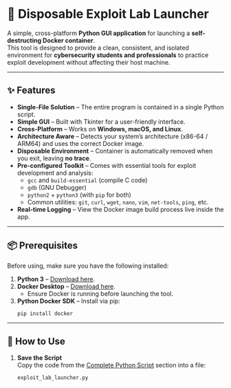# 🚀 Disposable Exploit Lab Launcher

A simple, cross-platform **Python GUI application** for launching a **self-destructing Docker container**.  
This tool is designed to provide a clean, consistent, and isolated environment for **cybersecurity students and professionals** to practice exploit development without affecting their host machine.

---

## ✨ Features

- **Single-File Solution** – The entire program is contained in a single Python script.  
- **Simple GUI** – Built with Tkinter for a user-friendly interface.  
- **Cross-Platform** – Works on **Windows, macOS, and Linux**.  
- **Architecture Aware** – Detects your system’s architecture (x86-64 / ARM64) and uses the correct Docker image.  
- **Disposable Environment** – Container is automatically removed when you exit, leaving **no trace**.  
- **Pre-configured Toolkit** – Comes with essential tools for exploit development and analysis:  
  - `gcc` and `build-essential` (compile C code)  
  - `gdb` (GNU Debugger)  
  - `python2` + `python3` (with `pip` for both)  
  - Common utilities: `git`, `curl`, `wget`, `nano`, `vim`, `net-tools`, `ping`, etc.  
- **Real-time Logging** – View the Docker image build process live inside the app.  

---

## 📦 Prerequisites

Before using, make sure you have the following installed:

1. **Python 3** – [Download here](https://www.python.org/downloads/).  
2. **Docker Desktop** – [Download here](https://www.docker.com/products/docker-desktop).  
   - Ensure Docker is running before launching the tool.  
3. **Python Docker SDK** – Install via pip:  
   ```bash
   pip install docker

---

## 🚀 How to Use

1. **Save the Script**  
   Copy the code from the [Complete Python Script](#-the-complete-python-script) section into a file:  
   ```bash
   exploit_lab_launcher.py
